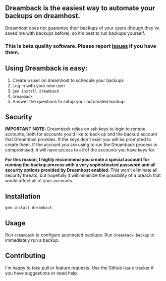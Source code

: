 ## Dreamback is the easiest way to automate your backups on dreamhost.
Dreamhost does not guarantee their backups of your users (though they've saved me with backups before), so it's best to run backups yourself.

### This is beta quality software. Please report [issues](https://github.com/palexander/dreamback/issues) if you have them.

## Using Dreamback is easy:

1. Create a user on dreamhost to schedule your backups
2. Log in with your new user
3. `gem install dreamback`
4. `dreamback`
5. Answer the questions to setup your automated backup

## Security

**IMPORTANT NOTE:** Dreamback relies on ssh keys to login to remote accounts, both for accounts you'd like to back up and the backup account that Dreamhost provides. If the keys don't exist you will be prompted to create them. If the account you are using to run the Dreamback process is compromised, it will have access to all of the accounts you have keys for.

**For this reason, I highly recommend you create a special account for running the backup process with a very sophisticated password and all security options provided by Dreamhost enabled**. This won't eliminate all security threats, but hopefully it will minimize the possibility of a breach that would affect all of your accounts.

## Installation

    gem install dreamback

## Usage

Run `dreamback` to configure automated backups.
Run `dreamback backup` to immediately run a backup.

## Contributing

I'm happy to take pull or feature requests. Use the Github issue tracker if you have suggestions or need help.
